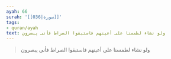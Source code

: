 ```yaml
---
ayah: 66
surah: '[[036|سورة]]'
tags:
- quran/ayah
text: ولو نشاء لطمسنا على أعينهم فاستبقوا الصراط فأنى يبصرون
---
```

> ولو نشاء لطمسنا على أعينهم فاستبقوا الصراط فأنى يبصرون
